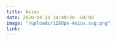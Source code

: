 ```yaml
---
title: Axios
date: 2020-04-24 14:49:00 -04:00
image: "/uploads/1280px-Axios.svg.png"
link: 
---
```


